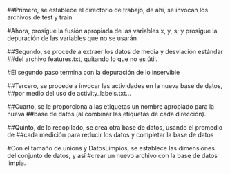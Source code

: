##Primero, se establece el directorio de trabajo, de ahí, se invocan los archivos de test y train
      
#Ahora, prosigue la fusión apropiada de las variables x, y, s; y prosigue la depuración de las variables que no se usarán
      
##Segundo, se procede a extraer los datos de media y desviación estándar
##del archivo features.txt, quitando lo que no es útil.
       
#El segundo paso termina con la depuración de lo inservible
       
##Tercero, se procede a invocar las actividades en la nueva base de datos,
##por medio del uso de activity_labels.txt...

##Cuarto, se le proporciona a las etiquetas un nombre apropiado para la nueva
##base de datos (al combinar las etiquetas de cada dirección).
       
##Quinto, de lo recopilado, se crea otra base de datos, usando el promedio de
##cada medición para reducir los datos y completar la base de datos

#Con el tamaño de unions y DatosLimpios, se establece las dimensiones del conjunto de datos, y así
#crear un nuevo archivo con la base de datos limpia.
